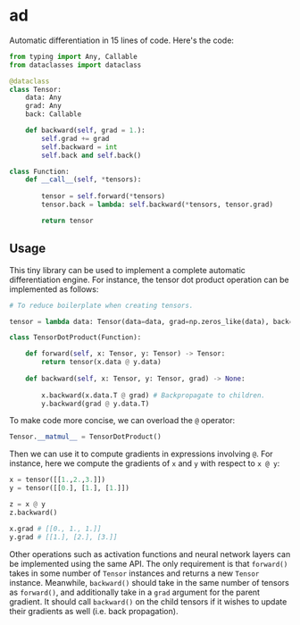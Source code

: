 # ad

Automatic differentiation in 15 lines of code. Here's the code:


```py
from typing import Any, Callable
from dataclasses import dataclass

@dataclass
class Tensor:
    data: Any
    grad: Any
    back: Callable

    def backward(self, grad = 1.):
        self.grad += grad
        self.backward = int
        self.back and self.back()

class Function:
    def __call__(self, *tensors):
        
        tensor = self.forward(*tensors)
        tensor.back = lambda: self.backward(*tensors, tensor.grad)

        return tensor
```


## Usage

This tiny library can be used to implement a complete automatic differentiation engine. For instance, the tensor dot product operation can be implemented as follows:

```py
# To reduce boilerplate when creating tensors.

tensor = lambda data: Tensor(data=data, grad=np.zeros_like(data), back=None)
```

```py
class TensorDotProduct(Function):

    def forward(self, x: Tensor, y: Tensor) -> Tensor:
        return tensor(x.data @ y.data)
    
    def backward(self, x: Tensor, y: Tensor, grad) -> None:
    
        x.backward(x.data.T @ grad) # Backpropagate to children.
        y.backward(grad @ y.data.T)
```

To make code more concise, we can overload the `@` operator:

```py
Tensor.__matmul__ = TensorDotProduct()
```

Then we can use it to compute gradients in expressions involving `@`. For instance, here we compute the gradients of `x` and `y` with respect to `x @ y`:

```py
x = tensor([[1.,2.,3.]]) 
y = tensor([[0.], [1.], [1.]])

z = x @ y
z.backward()

x.grad # [[0., 1., 1.]]
y.grad # [[1.], [2.], [3.]]
```

Other operations such as activation functions and neural network layers can be implemented using the same API. The only requirement is that `forward()` takes in some number of `Tensor` instances and returns a new `Tensor` instance. Meanwhile, `backward()` should take in the same number of tensors as `forward()`, and additionally take in a `grad` argument for the parent gradient. It should call `backward()` on the child tensors if it wishes to update their gradients as well (i.e. back propagation).
